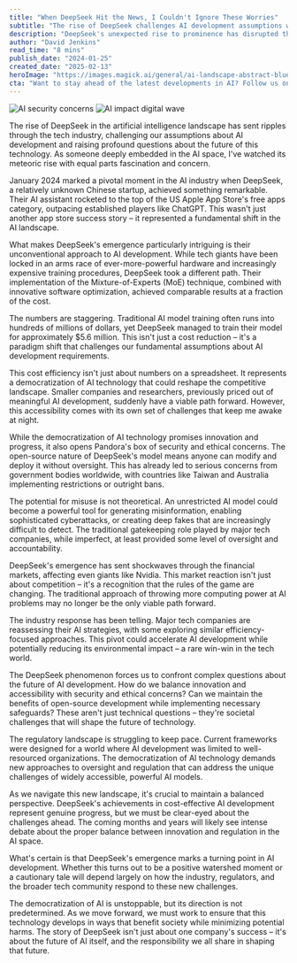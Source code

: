 ```yaml
---
title: "When DeepSeek Hit the News, I Couldn't Ignore These Worries"
subtitle: "The rise of DeepSeek challenges AI development assumptions while raising security concerns"
description: "DeepSeek's unexpected rise to prominence has disrupted the AI industry by achieving remarkable results at a fraction of traditional costs. While this democratization of AI technology opens new possibilities, it also raises serious concerns about security, ethics, and regulation. This analysis explores the implications of DeepSeek's emergence and what it means for the future of AI development."
author: "David Jenkins"
read_time: "8 mins"
publish_date: "2024-01-25"
created_date: "2025-02-13"
heroImage: "https://images.magick.ai/general/ai-landscape-abstract-blue.jpg"
cta: "Want to stay ahead of the latest developments in AI? Follow us on LinkedIn for expert analysis and insights into groundbreaking technologies like DeepSeek."
---
```


![AI security concerns](https://i.magick.ai/PIXE/1739463041736_magick_img.webp)
![AI impact digital wave](https://i.magick.ai/PIXE/1739463041739_magick_img.webp)

The rise of DeepSeek in the artificial intelligence landscape has sent ripples through the tech industry, challenging our assumptions about AI development and raising profound questions about the future of this technology. As someone deeply embedded in the AI space, I've watched its meteoric rise with equal parts fascination and concern.

January 2024 marked a pivotal moment in the AI industry when DeepSeek, a relatively unknown Chinese startup, achieved something remarkable. Their AI assistant rocketed to the top of the US Apple App Store's free apps category, outpacing established players like ChatGPT. This wasn't just another app store success story – it represented a fundamental shift in the AI landscape.

What makes DeepSeek's emergence particularly intriguing is their unconventional approach to AI development. While tech giants have been locked in an arms race of ever-more-powerful hardware and increasingly expensive training procedures, DeepSeek took a different path. Their implementation of the Mixture-of-Experts (MoE) technique, combined with innovative software optimization, achieved comparable results at a fraction of the cost.

The numbers are staggering. Traditional AI model training often runs into hundreds of millions of dollars, yet DeepSeek managed to train their model for approximately $5.6 million. This isn't just a cost reduction – it's a paradigm shift that challenges our fundamental assumptions about AI development requirements.

This cost efficiency isn't just about numbers on a spreadsheet. It represents a democratization of AI technology that could reshape the competitive landscape. Smaller companies and researchers, previously priced out of meaningful AI development, suddenly have a viable path forward. However, this accessibility comes with its own set of challenges that keep me awake at night.

While the democratization of AI technology promises innovation and progress, it also opens Pandora's box of security and ethical concerns. The open-source nature of DeepSeek's model means anyone can modify and deploy it without oversight. This has already led to serious concerns from government bodies worldwide, with countries like Taiwan and Australia implementing restrictions or outright bans.

The potential for misuse is not theoretical. An unrestricted AI model could become a powerful tool for generating misinformation, enabling sophisticated cyberattacks, or creating deep fakes that are increasingly difficult to detect. The traditional gatekeeping role played by major tech companies, while imperfect, at least provided some level of oversight and accountability.

DeepSeek's emergence has sent shockwaves through the financial markets, affecting even giants like Nvidia. This market reaction isn't just about competition – it's a recognition that the rules of the game are changing. The traditional approach of throwing more computing power at AI problems may no longer be the only viable path forward.

The industry response has been telling. Major tech companies are reassessing their AI strategies, with some exploring similar efficiency-focused approaches. This pivot could accelerate AI development while potentially reducing its environmental impact – a rare win-win in the tech world.

The DeepSeek phenomenon forces us to confront complex questions about the future of AI development. How do we balance innovation and accessibility with security and ethical concerns? Can we maintain the benefits of open-source development while implementing necessary safeguards? These aren't just technical questions – they're societal challenges that will shape the future of technology.

The regulatory landscape is struggling to keep pace. Current frameworks were designed for a world where AI development was limited to well-resourced organizations. The democratization of AI technology demands new approaches to oversight and regulation that can address the unique challenges of widely accessible, powerful AI models.

As we navigate this new landscape, it's crucial to maintain a balanced perspective. DeepSeek's achievements in cost-effective AI development represent genuine progress, but we must be clear-eyed about the challenges ahead. The coming months and years will likely see intense debate about the proper balance between innovation and regulation in the AI space.

What's certain is that DeepSeek's emergence marks a turning point in AI development. Whether this turns out to be a positive watershed moment or a cautionary tale will depend largely on how the industry, regulators, and the broader tech community respond to these new challenges.

The democratization of AI is unstoppable, but its direction is not predetermined. As we move forward, we must work to ensure that this technology develops in ways that benefit society while minimizing potential harms. The story of DeepSeek isn't just about one company's success – it's about the future of AI itself, and the responsibility we all share in shaping that future.